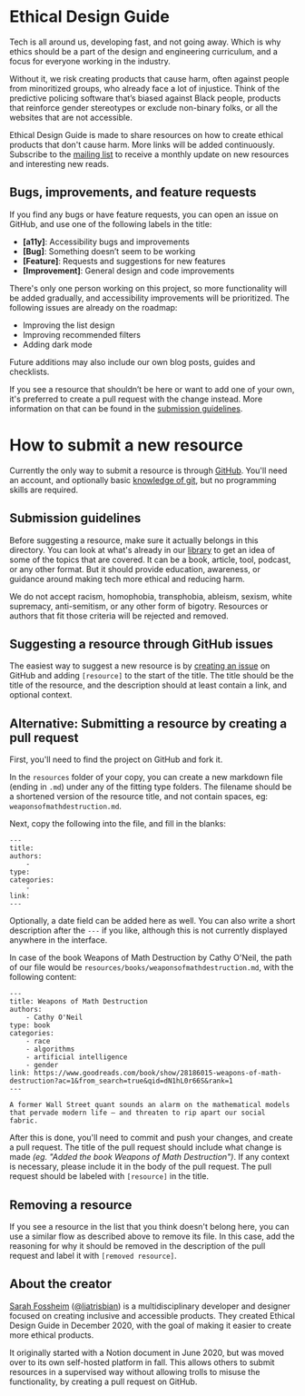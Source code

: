 # Ethical Design Guide

Tech is all around us, developing fast, and not going away. Which is why ethics should be a part of the design and engineering curriculum, and a focus for everyone working in the industry.

Without it, we risk creating products that cause harm, often against people from minoritized groups, who already face a lot of injustice. Think of the predictive policing software that’s biased against Black people, products that reinforce gender stereotypes or exclude non-binary folks, or all the websites that are not accessible.

Ethical Design Guide is made to share resources on how to create ethical products that don't cause harm. More links will be added continuously. Subscribe to the [mailing list](https://www.getrevue.co/profile/ethicaldesignguide) to receive a monthly update on new resources and interesting new reads.

## Bugs, improvements, and feature requests

If you find any bugs or have feature requests, you can open an issue on GitHub, and use one of the following labels in the title:

- **[a11y]**: Accessibility bugs and improvements
- **[Bug]**: Something doesn’t seem to be working
- **[Feature]**: Requests and suggestions for new features
- **[Improvement]**: General design and code improvements

There's only one person working on this project, so more functionality will be added gradually, and accessibility improvements will be prioritized. The following issues are already on the roadmap:

- Improving the list design
- Improving recommended filters
- Adding dark mode

Future additions may also include our own blog posts, guides and checklists.

If you see a resource that shouldn’t be here or want to add one of your own, it's preferred to create a pull request with the change instead. More information on that can be found in the [submission guidelines](/submit).


# How to submit a new resource

Currently the only way to submit a resource is through [GitHub](https://github.com/sarahfossheim/ethicaldesign.guide). You'll need an account, and optionally basic [knowledge of git](https://guides.github.com/introduction/git-handbook/), but no programming skills are required.

## Submission guidelines

Before suggesting a resource, make sure it actually belongs in this directory. You can look at what's already in our [library](/) to get an idea of some of the topics that are covered. It can be a book, article, tool, podcast, or any other format. But it should provide education, awareness, or guidance around making tech more ethical and reducing harm.

We do not accept racism, homophobia, transphobia, ableism, sexism, white supremacy, anti-semitism, or any other form of bigotry. Resources or authors that fit those criteria will be rejected and removed.

## Suggesting a resource through GitHub issues

The easiest way to suggest a new resource is by [creating an issue](https://github.com/sarahfossheim/ethicaldesign.guide/issues/new) on GitHub and adding `[resource]` to the start of the title. The title should be the title of the resource, and the description should at least contain a link, and optional context.

## Alternative: Submitting a resource by creating a pull request

First, you'll need to find the project on GitHub and fork it.

In the `resources` folder of your copy, you can create a new markdown file (ending in `.md`) under any of the fitting type folders. The filename should be a shortened version of the resource title, and not contain spaces, eg: `weaponsofmathdestruction.md`.

Next, copy the following into the file, and fill in the blanks:

```MD
---
title:
authors:
    -
type:
categories:
    -
link:
---
```

Optionally, a date field can be added here as well. You can also write a short description after the `---` if you like, although this is not currently displayed anywhere in the interface.

In case of the book Weapons of Math Destruction by Cathy O'Neil, the path of our file would be `resources/books/weaponsofmathdestruction.md`, with the following content:

```MD
---
title: Weapons of Math Destruction
authors:
    - Cathy O'Neil
type: book
categories:
    - race
    - algorithms
    - artificial intelligence
    - gender
link: https://www.goodreads.com/book/show/28186015-weapons-of-math-destruction?ac=1&from_search=true&qid=dN1hL0r66S&rank=1
---

A former Wall Street quant sounds an alarm on the mathematical models that pervade modern life — and threaten to rip apart our social fabric.
```

After this is done, you'll need to commit and push your changes, and create a pull request. The title of the pull request should include what change is made _(eg. "Added the book Weapons of Math Destruction")_. If any context is necessary, please include it in the body of the pull request. The pull request should be labeled with `[resource]` in the title.

## Removing a resource

If you see a resource in the list that you think doesn't belong here, you can use a similar flow as described above to remove its file. In this case, add the reasoning for why it should be removed in the description of the pull request and label it with `[removed resource]`.


## About the creator

[Sarah Fossheim](https://fossheim.io/) ([@liatrisbian](https://twitter.com/liatrisbian)) is a multidisciplinary developer and designer focused on creating inclusive and accessible products. They created Ethical Design Guide in December 2020, with the goal of making it easier to create more ethical products.

It originally started with a Notion document in June 2020, but was moved over to its own self-hosted platform in fall. This allows others to submit resources in a supervised way without allowing trolls to misuse the functionality, by creating a pull request on GitHub.
